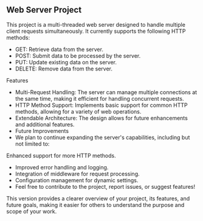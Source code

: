 ##  Web Server Project

This project is a multi-threaded web server designed to handle multiple client requests simultaneously. It currently supports the following HTTP methods:

- GET: Retrieve data from the server.
- POST: Submit data to be processed by the server.
- PUT: Update existing data on the server.
- DELETE: Remove data from the server.

Features

- Multi-Request Handling: The server can manage multiple connections at the same time, making it efficient for handling concurrent requests.
- HTTP Method Support: Implements basic support for common HTTP methods, allowing for a variety of web operations.
- Extendable Architecture: The design allows for future enhancements and additional features.
- Future Improvements
- We plan to continue expanding the server's capabilities, including but not limited to:

Enhanced support for more HTTP methods.
- Improved error handling and logging.
- Integration of middleware for request processing.
- Configuration management for dynamic settings.
- Feel free to contribute to the project, report issues, or suggest features!

This version provides a clearer overview of your project, its features, and future goals, making it easier for others to understand the purpose and scope of your work.
